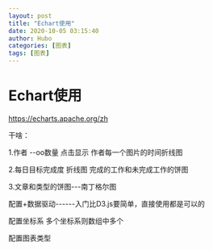 ```yaml
---
layout: post
title: "Echart使用" 
date: 2020-10-05 03:15:40
author: Hubo
categories: [图表]
tags: [图表]
---
```




# Echart使用

https://echarts.apache.org/zh

干啥：

1.作者 --oo数量 点击显示 作者每一个图片的时间折线图

2.每日目标完成度 折线图 完成的工作和未完成工作的饼图

3.文章和类型的饼图---南丁格尔图 



配置+数据驱动------入门比D3.js要简单，直接使用都是可以的

配置坐标系 多个坐标系则数组中多个

配置图表类型 



